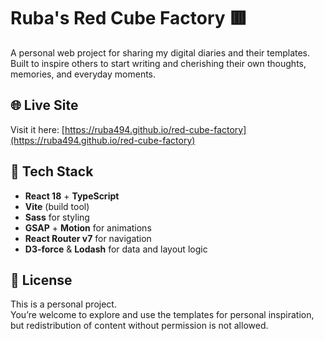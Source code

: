 # Ruba's Red Cube Factory 🟥

A personal web project for sharing my digital diaries and their templates.  
Built to inspire others to start writing and cherishing their own thoughts, memories, and everyday moments.

## 🌐 Live Site

Visit it here: [https://ruba494.github.io/red-cube-factory](https://ruba494.github.io/red-cube-factory)

## 🚀 Tech Stack

- **React 18** + **TypeScript**
- **Vite** (build tool)
- **Sass** for styling
- **GSAP** + **Motion** for animations
- **React Router v7** for navigation
- **D3-force** & **Lodash** for data and layout logic

## 📄 License

This is a personal project.  
You’re welcome to explore and use the templates for personal inspiration, but redistribution of content without permission is not allowed.